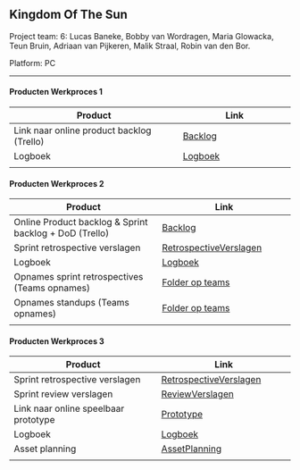 ## Kingdom Of The Sun
Project team: 6: Lucas Baneke, Bobby van Wordragen, Maria Glowacka, Teun Bruin, Adriaan van Pijkeren, Malik Straal, Robin van den Bor.

Platform: PC

---
#### Producten Werkproces 1
| Product  | Link |
| ------ |  ------ |
| Link naar online product backlog (Trello) | [Backlog]
| Logboek                           | [Logboek]
|<img width=500/>|<img width=300/>|
   
#### Producten Werkproces 2
| Product  | Link |
| ------ |  ------ |
| Online Product backlog & Sprint backlog + DoD (Trello)    | [Backlog]
| Sprint retrospective verslagen                     | [RetrospectiveVerslagen]
| Logboek                                          | [Logboek]
| Opnames sprint retrospectives (Teams opnames)             | [Folder op teams]
| Opnames standups (Teams opnames)                          | [Folder op teams]
|<img width=500/>|<img width=300/>|
   
#### Producten Werkproces 3
| Product  | Link |
| ------ |  ------ |
| Sprint retrospective verslagen   | [RetrospectiveVerslagen]
| Sprint review verslagen         | [ReviewVerslagen]
| Link naar online speelbaar prototype  | [Prototype]
| Logboek                         | [Logboek]
| Asset planning                 | [AssetPlanning]
|<img width=500/>|<img width=300/>|

   [Backlog]: <https://trello.com/b/1tFK2lKM/mythe>
   [Logboek]: <https://onedrive.live.com/view.aspx?resid=673EF4D842B3925E!860&ithint=file%2cxlsx&wdLOR=c20164778-469A-4893-BDAA-AD1D04A3FF0C&authkey=!ALABPiIgWp5mWw8>
   [GameDesignDoc]: <https://github.com/BerendWeij/agp_inlever_template/blob/master/producten/GameDesignDoc.pdf>
   [RetrospectiveVerslagen]: <https://github.com/BerendWeij/agp_inlever_template/blob/master/producten/RetrospectiveVerslagen.pdf>
   [ReviewVerslagen]: <https://github.com/BerendWeij/agp_inlever_template/blob/master/producten/ReviewVerslagen.pdf>
   [Prototype]: <https://www.mijnmytheprototype.nl>
   [Folder op teams]: <https://teams.microsoft.com/_#/school/files/General?threadId=19:f89eeb6ab3854a34bcb958baecc6ba4c@thread.tacv2&ctx=channel>
   [AssetPlanning]: <https://github.com/BerendWeij/agp_inlever_template/blob/master/producten/AssetPlanning.pdf>
   
